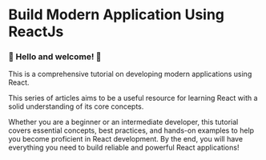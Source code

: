 # Build Modern Application Using ReactJs

### 🥳 Hello and welcome! 👋

This is a comprehensive tutorial on developing modern applications using React.

This series of articles aims to be a useful resource for learning React with a solid understanding of its core concepts.

Whether you are a beginner or an intermediate developer, this tutorial covers essential concepts, best practices, and hands-on examples to help you become proficient in React development. By the end, you will have everything you need to build reliable and powerful React applications!
